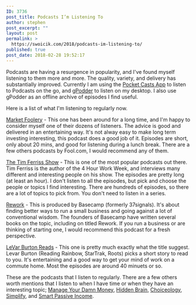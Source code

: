 ```yaml
---
ID: 3736
post_title: Podcasts I’m Listening To
author: stephen
post_excerpt: ""
layout: post
permalink: >
  https://swoicik.com/2018/podcasts-im-listening-to/
published: true
post_date: 2018-02-28 19:52:17
---
```

Podcasts are having a resurgence in popularity, and I've found myself listening to them more and more. The quality, variety, and delivery has substantially improved. Currently I am using the <a href="https://www.shiftyjelly.com/pocketcasts/">Pocket Casts App</a> to listen to Podcasts on the go, and <a href="https://gpodder.github.io">gPodder</a> to listen on my desktop. I also use gPodder as an offline archive of episodes I find useful.

Here is a list of what I'm listening to regularly now.

<a href="https://www.fool.com/podcasts/marketfoolery/">Market Foolery</a> - This one has been around for a long time, and I'm happy to consider myself one of their dozens of listeners. The advice is good and delivered in an entertaining way. It's not alway easy to make long term investing interesting, this podcast does a good job of it. Episodes are short, only about 20 mins, and good for listening during a lunch break. There are a few others podcasts by Fool.com, I would recommend any of them.

<a href="https://tim.blog/podcast/">The Tim Ferriss Show</a> - This is one of the most popular podcasts out there. Tim Ferriss is the author of the 4 Hour Work Week, and interviews many different and interesting people on his show. The episodes are pretty long (at least an hour). I don't listen to all the episodes, but pick and choose the people or topics I find interesting. There are hundreds of episodes, so there are a lot of topics to pick from. You don't need to listen in a series.

<a href="https://rework.fm">Rework</a> - This is produced by Basecamp (formerly 37signals). It's about finding better ways to run a small business and going against a lot of conventional wisdom. The founders of Basecamp have written several books on the topic, including on titled Rework. If you run a business or are thinking of starting one, I would recommend this podcast for a fresh perspective.

<a href="http://www.levarburtonpodcast.com">LeVar Burton Reads</a> - This one is pretty much exactly what the title suggest. Levar Burton (Reading Rainbow, StarTrak, Roots) picks a short story to read to you. It's entertaining and a good way to get your mind of work on a commute home. Most the episodes are around 40 minuets or so.

These are the podcasts that I listen to regularly. There are a few others worth mentions that I listen to when I have time or when they have an interesting topic; <a href="http://www.manageyourdamnmoney.com">Manage Your Damn Money</a>, <a href="https://www.npr.org/podcasts/510308/hidden-brain">Hidden Brain</a>, <a href="https://www.schwab.com/resource-center/insights/podcast">Choiceology</a>, <a href="https://www.blinkist.com/simplify">Simplify</a>, and <a href="https://www.smartpassiveincome.com/podcasts/">Smart Passive Income</a>.